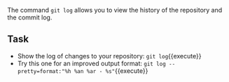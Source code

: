 The command `git log` allows you to view the history of the repository and the commit log.

## Task

- Show the log of changes to your repository: `git log`{{execute}}
- Try this one for an improved output format: `git log --pretty=format:"%h %an %ar - %s"`{{execute}}

